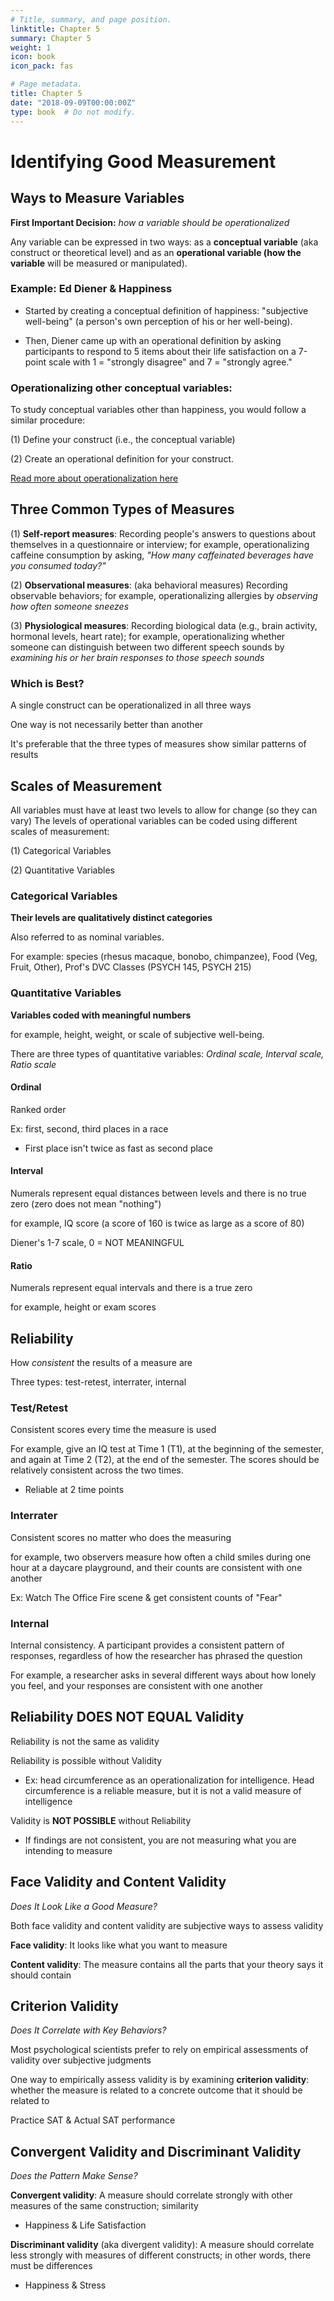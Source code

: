 ```yaml
---
# Title, summary, and page position.
linktitle: Chapter 5
summary: Chapter 5
weight: 1
icon: book
icon_pack: fas

# Page metadata.
title: Chapter 5
date: "2018-09-09T00:00:00Z"
type: book  # Do not modify.
---
```


# Identifying Good Measurement

## Ways to Measure Variables

**First Important Decision:** *how a variable should be operationalized*

Any variable can be expressed in two ways: as a **conceptual variable** (aka construct or theoretical level) and as an **operational variable (how the variable** will be measured or manipulated). 

### Example: Ed Diener & Happiness

* Started by creating a conceptual definition of happiness: "subjective well-being" (a person's own perception of his or her well-being). 

* Then, Diener came up with an operational definition by asking participants to respond to 5 items about their life satisfaction on a 7-point scale with 1 = "strongly disagree" and 7 = "strongly agree." 

### Operationalizing other conceptual variables: 
To study conceptual variables other than happiness, you would follow a similar procedure: 

(1) Define your construct (i.e., the conceptual variable)

(2) Create an operational definition for your construct. 

[Read more about operationalization here](https://www.scribbr.com/dissertation/operationalization/)

## Three Common Types of Measures

(1) **Self-report measures**: Recording people's answers to questions about themselves in a questionnaire or interview; for example, operationalizing caffeine consumption by asking, *"How many caffeinated beverages have you consumed today?"*

(2) **Observational measures**: (aka behavioral measures) Recording observable behaviors; for example, operationalizing allergies by *observing how often someone sneezes*


(3) **Physiological measures**: Recording biological data (e.g., brain activity, hormonal levels, heart rate); for example, operationalizing whether someone can distinguish between two different speech sounds by *examining his or her brain responses to those speech sounds*

### Which is Best?

A single construct can be operationalized in all three ways

One way is not necessarily better than another

It's preferable that the three types of measures show similar patterns of results

## Scales of Measurement

All variables must have at least two levels to allow for change (so they can vary)
The levels of operational variables can be coded using different scales of measurement:

(1) Categorical Variables

(2) Quantitative Variables

### Categorical Variables

**Their levels are qualitatively distinct categories**

Also referred to as nominal variables.

For example: species (rhesus macaque, bonobo, chimpanzee), Food (Veg, Fruit, Other), Prof's DVC Classes (PSYCH 145, PSYCH 215)

### Quantitative Variables

**Variables coded with meaningful numbers**

for example, height, weight, or scale of subjective well-being.

There are three types of quantitative variables: *Ordinal scale, Interval scale, Ratio scale*

#### Ordinal

Ranked order 

Ex: first, second, third places in a race

* First place isn't twice as fast as second place

#### Interval

Numerals represent equal distances between levels and there is no true zero (zero does not mean "nothing")

for example, IQ score (a score of 160 is twice as large as a score of 80)

Diener's 1-7 scale, 0 = NOT MEANINGFUL

#### Ratio

Numerals represent equal intervals and there is a true zero

for example, height or exam scores

## Reliability
How *consistent* the results of a measure are

Three types: test-retest, interrater, internal

### Test/Retest

Consistent scores every time the measure is used

For example, give an IQ test at Time 1 (T1), at the beginning of the semester, and again at Time 2 (T2), at the end of the semester. The scores should be relatively consistent across the two times.

* Reliable at 2 time points

### Interrater

Consistent scores no matter who does the measuring

for example, two observers measure how often a child smiles during one hour at a daycare playground, and their counts are consistent with one another

Ex: Watch The Office Fire scene & get consistent counts of "Fear"

### Internal

Internal consistency. A participant provides a consistent pattern of responses, regardless of how the researcher has phrased the question

For example, a researcher asks in several different ways about how lonely you feel, and your responses are consistent with one another

## Reliability DOES NOT EQUAL Validity

Reliability is not the same as validity

Reliability is possible without Validity

* Ex: head circumference as an operationalization for intelligence. Head circumference is a reliable measure, but it is not a valid measure of intelligence

Validity is **NOT POSSIBLE** without Reliability

* If findings are not consistent, you are not measuring what you are intending to measure

## Face Validity and Content Validity

*Does It Look Like a Good Measure?*

Both face validity and content validity are subjective ways to assess validity

**Face validity**: It looks like what you want to measure

**Content validity**: The measure contains all the parts that your theory says it should contain

## Criterion Validity

*Does It Correlate with Key Behaviors?*

Most psychological scientists prefer to rely on empirical assessments of validity over subjective judgments

One way to empirically assess validity is by examining **criterion validity**: whether the measure is related to a concrete outcome that it should be related to

Practice SAT & Actual SAT performance

## Convergent Validity and Discriminant Validity

*Does the Pattern Make Sense?*

**Convergent validity**: A measure should correlate strongly with other measures of the same construction; similarity

* Happiness & Life Satisfaction

**Discriminant validity** (aka divergent validity): A measure should correlate less strongly with measures of different constructs; in other words, there must be differences

* Happiness & Stress

